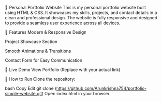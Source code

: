 🚀 Personal Portfolio Website
This is my personal portfolio website built using HTML & CSS. It showcases my skills, projects, and contact details in a clean and professional design. The website is fully responsive and designed to provide a seamless user experience across all devices.

🌟 Features
Modern & Responsive Design

Project Showcase Section

Smooth Animations & Transitions

Contact Form for Easy Communication

🔗 Live Demo
View Portfolio (Replace with your actual link)

📌 How to Run
Clone the repository:

bash
Copy
Edit
git clone (https://github.com/Arunkrishna754/portfolio-simple-website.git)
Open index.html in your browser.
